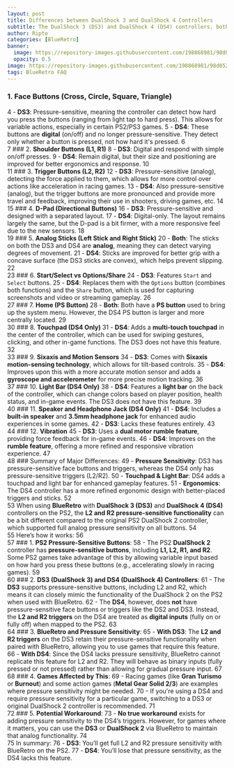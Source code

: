 ```yaml
---
layout: post
title: Differences between DualShock 3 and DualShock 4 Controllers
subtitle: The DualShock 3 (DS3) and DualShock 4 (DS4) controllers, both from Sony, have similarities but differ in button functionality, layout, and sensor technology. This is a breakdown of the buttons and differences between these two controllers.
author: Ripto
categories: [BlueRetro]
banner: 
  image: https://repository-images.githubusercontent.com/198868981/98d05272-da79-4387-97af-7aaa665b2ff9
  opacity: 0.5
image: https://repository-images.githubusercontent.com/198868981/98d05272-da79-4387-97af-7aaa665b2ff9
tags: BlueRetro FAQ
---
```


### 1. **Face Buttons (Cross, Circle, Square, Triangle)**
4	   - **DS3**: Pressure-sensitive, meaning the controller can detect how hard you press the buttons (ranging from light tap to hard press). This allows for variable actions, especially in certain PS2/PS3 games.
5	   - **DS4**: These buttons are **digital** (on/off) and no longer pressure-sensitive. They detect only whether a button is pressed, not how hard it's pressed.
6	
7	### 2. **Shoulder Buttons (L1, R1)**
8	   - **DS3**: Digital and respond with simple on/off presses.
9	   - **DS4**: Remain digital, but their size and positioning are improved for better ergonomics and response.
10	
11	### 3. **Trigger Buttons (L2, R2)**
12	   - **DS3**: Pressure-sensitive (analog), detecting the force applied to them, which allows for more control over actions like acceleration in racing games.
13	   - **DS4**: Also pressure-sensitive (analog), but the trigger buttons are more pronounced and provide more travel and feedback, improving their use in shooters, driving games, etc.
14	
15	### 4. **D-Pad (Directional Buttons)**
16	   - **DS3**: Pressure-sensitive and designed with a separated layout.
17	   - **DS4**: Digital-only. The layout remains largely the same, but the D-pad is a bit firmer, with a more responsive feel due to the new sensors.
18	
19	### 5. **Analog Sticks (Left Stick and Right Stick)**
20	   - **Both**: The sticks on both the DS3 and DS4 are **analog**, meaning they can detect varying degrees of movement. 
21	   - **DS4**: Sticks are improved for better grip with a concave surface (the DS3 sticks are convex), which helps prevent slipping.
22	
23	### 6. **Start/Select vs Options/Share**
24	   - **DS3**: Features `Start` and `Select` buttons.
25	   - **DS4**: Replaces them with the `Options` button (combines both functions) and the `Share` button, which is used for capturing screenshots and video or streaming gameplay.
26	
27	### 7. **Home (PS Button)**
28	   - **Both**: Both have a **PS button** used to bring up the system menu. However, the DS4 PS button is larger and more centrally located.
29	
30	### 8. **Touchpad (DS4 Only)**
31	   - **DS4**: Adds a **multi-touch touchpad** in the center of the controller, which can be used for swiping gestures, clicking, and other in-game functions. The DS3 does not have this feature.
32	
33	### 9. **Sixaxis and Motion Sensors**
34	   - **DS3**: Comes with **Sixaxis motion-sensing technology**, which allows for tilt-based controls.
35	   - **DS4**: Improves upon this with a more accurate motion sensor and adds a **gyroscope and accelerometer** for more precise motion tracking.
36	
37	### 10. **Light Bar (DS4 Only)**
38	   - **DS4**: Features a **light bar** on the back of the controller, which can change colors based on player position, health status, and in-game events. The DS3 does not have this feature.
39	
40	### 11. **Speaker and Headphone Jack (DS4 Only)**
41	   - **DS4**: Includes a **built-in speaker** and **3.5mm headphone jack** for enhanced audio experiences in some games.
42	   - **DS3**: Lacks these features entirely.
43	
44	### 12. **Vibration**
45	   - **DS3**: Uses a **dual motor rumble feature**, providing force feedback for in-game events.
46	   - **DS4**: Improves on the **rumble feature**, offering a more refined and responsive vibration experience.
47	
48	### Summary of Major Differences:
49	- **Pressure Sensitivity**: DS3 has pressure-sensitive face buttons and triggers, whereas the DS4 only has pressure-sensitive triggers (L2/R2).
50	- **Touchpad & Light Bar**: DS4 adds a touchpad and light bar for enhanced gameplay features.
51	- **Ergonomics**: The DS4 controller has a more refined ergonomic design with better-placed triggers and sticks.
52	
53	When using **BlueRetro** with **DualShock 3 (DS3)** and **DualShock 4 (DS4)** controllers on the PS2, the **L2 and R2 pressure-sensitive functionality** can be a bit different compared to the original PS2 DualShock 2 controller, which supported full analog pressure sensitivity on all buttons.
54	
55	Here’s how it works:
56	
57	### 1. **PS2 Pressure-Sensitive Buttons**:
58	   - The PS2 **DualShock 2** controller has **pressure-sensitive buttons**, including **L1, L2, R1, and R2**. Some PS2 games take advantage of this by allowing variable input based on how hard you press these buttons (e.g., accelerating slowly in racing games).
59	
60	### 2. **DS3 (DualShock 3) and DS4 (DualShock 4) Controllers**:
61	   - The **DS3** supports pressure-sensitive buttons, including L2 and R2, which means it can closely mimic the functionality of the DualShock 2 on the PS2 when used with BlueRetro. 
62	   - The **DS4**, however, does **not** have pressure-sensitive face buttons or triggers like the DS2 and DS3. Instead, the **L2 and R2 triggers** on the DS4 are treated as **digital inputs** (fully on or fully off) when mapped to the PS2.
63	
64	### 3. **BlueRetro and Pressure Sensitivity**:
65	   - **With DS3**: The **L2 and R2 triggers** on the DS3 retain their pressure-sensitive functionality when paired with BlueRetro, allowing you to use games that require this feature.
66	   - **With DS4**: Since the DS4 lacks pressure sensitivity, BlueRetro cannot replicate this feature for L2 and R2. They will behave as binary inputs (fully pressed or not pressed) rather than allowing for gradual pressure input.
67	
68	### 4. **Games Affected by This**:
69	   - Racing games (like **Gran Turismo** or **Burnout**) and some action games (**Metal Gear Solid 2/3**) are examples where pressure sensitivity might be needed. 
70	   - If you're using a DS4 and require pressure sensitivity for a particular game, switching to a DS3 or original DualShock 2 controller is recommended.
71	
72	### 5. **Potential Workaround**:
73	   - **No true workaround** exists for adding pressure sensitivity to the DS4’s triggers. However, for games where it matters, you can use the **DS3** or **DualShock 2** via BlueRetro to maintain that analog functionality.
74	
75	In summary:
76	- **DS3**: You’ll get full L2 and R2 pressure sensitivity with BlueRetro on the PS2.
77	- **DS4**: You’ll lose that pressure sensitivity, as the DS4 lacks this feature.
